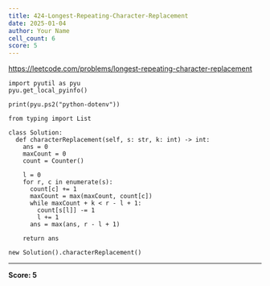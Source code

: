 ```yaml
---
title: 424-Longest-Repeating-Character-Replacement
date: 2025-01-04
author: Your Name
cell_count: 6
score: 5
---
```


https://leetcode.com/problems/longest-repeating-character-replacement


```
import pyutil as pyu
pyu.get_local_pyinfo()
```


```
print(pyu.ps2("python-dotenv"))
```


```
from typing import List
```


```
class Solution:
  def characterReplacement(self, s: str, k: int) -> int:
    ans = 0
    maxCount = 0
    count = Counter()

    l = 0
    for r, c in enumerate(s):
      count[c] += 1
      maxCount = max(maxCount, count[c])
      while maxCount + k < r - l + 1:
        count[s[l]] -= 1
        l += 1
      ans = max(ans, r - l + 1)

    return ans
```


```
new Solution().characterReplacement()
```


---
**Score: 5**